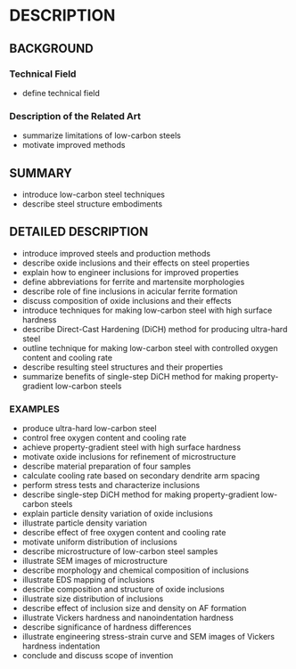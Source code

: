 # DESCRIPTION

## BACKGROUND

### Technical Field

- define technical field

### Description of the Related Art

- summarize limitations of low-carbon steels
- motivate improved methods

## SUMMARY

- introduce low-carbon steel techniques
- describe steel structure embodiments

## DETAILED DESCRIPTION

- introduce improved steels and production methods
- describe oxide inclusions and their effects on steel properties
- explain how to engineer inclusions for improved properties
- define abbreviations for ferrite and martensite morphologies
- describe role of fine inclusions in acicular ferrite formation
- discuss composition of oxide inclusions and their effects
- introduce techniques for making low-carbon steel with high surface hardness
- describe Direct-Cast Hardening (DiCH) method for producing ultra-hard steel
- outline technique for making low-carbon steel with controlled oxygen content and cooling rate
- describe resulting steel structures and their properties
- summarize benefits of single-step DiCH method for making property-gradient low-carbon steels

### EXAMPLES

- produce ultra-hard low-carbon steel
- control free oxygen content and cooling rate
- achieve property-gradient steel with high surface hardness
- motivate oxide inclusions for refinement of microstructure
- describe material preparation of four samples
- calculate cooling rate based on secondary dendrite arm spacing
- perform stress tests and characterize inclusions
- describe single-step DiCH method for making property-gradient low-carbon steels
- explain particle density variation of oxide inclusions
- illustrate particle density variation
- describe effect of free oxygen content and cooling rate
- motivate uniform distribution of inclusions
- describe microstructure of low-carbon steel samples
- illustrate SEM images of microstructure
- describe morphology and chemical composition of inclusions
- illustrate EDS mapping of inclusions
- describe composition and structure of oxide inclusions
- illustrate size distribution of inclusions
- describe effect of inclusion size and density on AF formation
- illustrate Vickers hardness and nanoindentation hardness
- describe significance of hardness differences
- illustrate engineering stress-strain curve and SEM images of Vickers hardness indentation
- conclude and discuss scope of invention

